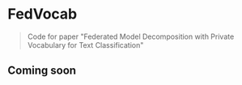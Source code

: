 # FedVocab
> Code for paper "Federated Model Decomposition with Private Vocabulary for Text Classification"

## Coming soon
